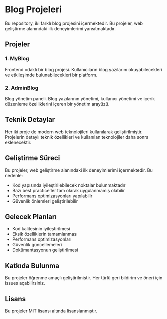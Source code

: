 # Blog Projeleri

Bu repository, iki farklı blog projesini içermektedir. Bu projeler, web geliştirme alanındaki ilk deneyimlerimi yansıtmaktadır.

## Projeler

### 1. MyBlog
Frontend odaklı bir blog projesi. Kullanıcıların blog yazılarını okuyabilecekleri ve etkileşimde bulunabilecekleri bir platform.

### 2. AdminBlog
Blog yönetim paneli. Blog yazılarının yönetimi, kullanıcı yönetimi ve içerik düzenleme özelliklerini içeren bir yönetim arayüzü.

## Teknik Detaylar

Her iki proje de modern web teknolojileri kullanılarak geliştirilmiştir. Projelerin detaylı teknik özellikleri ve kullanılan teknolojiler daha sonra eklenecektir.

## Geliştirme Süreci

Bu projeler, web geliştirme alanındaki ilk deneyimlerimi içermektedir. Bu nedenle:
- Kod yapısında iyileştirilebilecek noktalar bulunmaktadır
- Bazı best practice'ler tam olarak uygulanmamış olabilir
- Performans optimizasyonları yapılabilir
- Güvenlik önlemleri geliştirilebilir

## Gelecek Planları

- Kod kalitesinin iyileştirilmesi
- Eksik özelliklerin tamamlanması
- Performans optimizasyonları
- Güvenlik güncellemeleri
- Dokümantasyonun geliştirilmesi

## Katkıda Bulunma

Bu projeler öğrenme amaçlı geliştirilmiştir. Her türlü geri bildirim ve öneri için issues açabilirsiniz.

## Lisans

Bu projeler MIT lisansı altında lisanslanmıştır.
